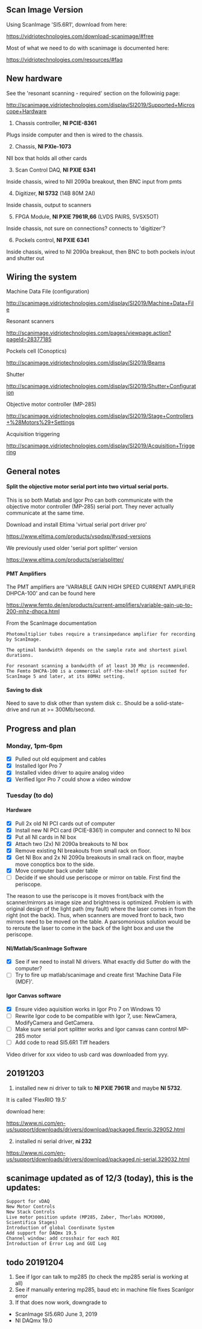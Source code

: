 
## Scan Image Version

Using ScanImage 'SI5.6R1', download from here:

https://vidriotechnologies.com/download-scanimage/#free

Most of what we need to do with scanimage is documented here:

https://vidriotechnologies.com/resources/#faq


## New hardware

See the 'resonant scanning - required' section on the followinig page:

http://scanimage.vidriotechnologies.com/display/SI2019/Supported+Microscope+Hardware

1. Chassis controller, **NI PCIE-8361**

Plugs inside computer and then is wired to the chassis.

2. Chassis, 	**NI PXIe-1073**

NII box that holds all other cards

3. Scan Control DAQ, **NI PXIE 6341**

Inside chassis, wired to NII 2090a breakout, then BNC input from pmts

4. Digitizer, **NI 5732** (14B 80M 2AI)

Inside chassis, output to scanners

5. FPGA Module, **NI PXIE 7961R,66** (LVDS PAIRS, 5VSX5OT)

Inside chassis, not sure on connections? connects to 'digitizer'?

6. Pockels control, **NI PXIE 6341**

Inside chassis, wired to NI 2090a breakout, then BNC to both pockels in/out and shutter out


## Wiring the system

Machine Data File (configuration)

http://scanimage.vidriotechnologies.com/display/SI2019/Machine+Data+File

Resonant scanners

http://scanimage.vidriotechnologies.com/pages/viewpage.action?pageId=28377185

Pockels cell (Conoptics)

http://scanimage.vidriotechnologies.com/display/SI2019/Beams

Shutter

http://scanimage.vidriotechnologies.com/display/SI2019/Shutter+Configuration

Objective motor controller (MP-285)

http://scanimage.vidriotechnologies.com/display/SI2019/Stage+Controllers+%28Motors%29+Settings

Acquisition triggering

http://scanimage.vidriotechnologies.com/display/SI2019/Acquisition+Triggering

## General notes

#### Split the objective motor serial port into two virtual serial ports.

This is so both Matlab and Igor Pro can both communicate with the objective motor controller (MP-285) serial port. They  never actually communicate at the same time.

Download and install Eltima 'virtual serial port driver pro'

https://www.eltima.com/products/vspdxp/#vspd-versions

We previously used older 'serial port splitter' version

https://www.eltima.com/products/serialsplitter/

#### PMT Amplifiers

The PMT amplifiers are 'VARIABLE GAIN HIGH SPEED CURRENT AMPLIFIER DHPCA-100' and can be found here

https://www.femto.de/en/products/current-amplifiers/variable-gain-up-to-200-mhz-dhpca.html

From the ScanImage documentation

```
Photomultiplier tubes require a transimpedance amplifier for recording by ScanImage.

The optimal bandwidth depends on the sample rate and shortest pixel durations. 

For resonant scanning a bandwidth of at least 30 Mhz is recommended.
The Femto DHCPA-100 is a commercial off-the-shelf option suited for ScanImage 5 and later, at its 80MHz setting.
```

#### Saving to disk

Need to save to disk other than system disk c:\. Should be a solid-state-drive and run at >= 300Mb/second.


## Progress and plan

### Monday, 1pm-6pm

- [x] Pulled out old equipment and cables
- [x] Installed Igor Pro 7
- [x] Installed video driver to aquire analog video
- [x] Verified Igor Pro 7 could show a video window

### Tuesday (to do)

#### Hardware

- [x] Pull 2x old NI PCI cards out of computer
- [x] Install new NI PCI card (PCIE-8361) in computer and connect to NI box
- [x] Put all NI cards in NI box
- [x] Attach two (2x) NI 2090a breakouts to NI box
- [x] Remove existing NI breakouts from small rack on floor.
- [x] Get NI Box and 2x NI 2090a breakouts in small rack on floor, maybe move conoptics box to the side.
- [x] Move computer back under table
- [ ] Decide if we should use periscope or mirror on table. First find the periscope.

The reason to use the periscope is it moves front/back with the scanner/mirrors as image size and brightness is optimized. Problem is with original design of the light path (my fault) where the laser comes in from the right (not the back). Thus, when scanners are moved front to back, two mirrors need to be moved on the table. A parsomonious solution would be to reroute the laser to come in the back of the light box and use the periscope.

#### NI/Matlab/ScanImage Software

- [x] See if we need to install NI drivers. What exactly did Sutter do with the computer?
- [ ] Try to fire up matlab/scanimage and create first 'Machine Data File (MDF)'.

#### Igor Canvas software

- [x] Ensure video aquisition works in Igor Pro 7 on Windows 10
- [ ] Rewrite Igor code to be compatible with Igor 7, use: NewCamera, ModifyCamera and GetCamera.
- [ ] Make sure serial port splitter works and Igor canvas cann control MP-285 motor
- [ ] Add code to read SI5.6R1 Tiff headers

Video driver for xxx video to usb card was downloaded from yyy.

## 20191203

1. installed new ni driver to talk to **NI PXIE 7961R** and maybe **NI 5732**.

It is called 'FlexRIO 19.5'

download here:

https://www.ni.com/en-us/support/downloads/drivers/download/packaged.flexrio.329052.html
 
2. installed ni serial driver, **ni 232**

https://www.ni.com/en-us/support/downloads/drivers/download/packaged.ni-serial.329032.html

## scanimage updated as of 12/3 (today), this is the updates:

```
Support for vDAQ
New Motor Controls
New Stack Controls
Live motor position update (MP285, Zaber, Thorlabs MCM3000, Scientifica Stages)
Introduction of global Coordinate System
Add support for DAQmx 19.5
Channel window: add crosshair for each ROI
Introduction of Error Log and GUI Log
```

## todo 20191204

1. See if Igor can talk to mp285 (to check the mp285 serial is working at all)
2. See if manually entering mp285, baud etc in machine file fixes ScanIgor error
3. If that does now work, downgrade to

 - ScanImage SI5.6R0	June 3, 2019
 - NI DAQmx 19.0

